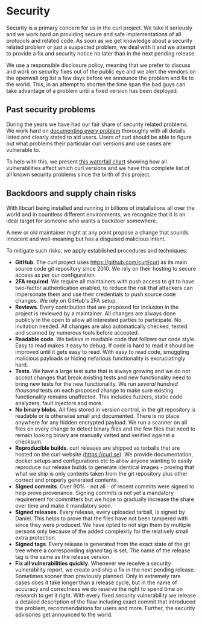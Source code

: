 # Security

Security is a primary concern for us in the curl project. We take it seriously
and we work hard on providing secure and safe implementations of all protocols
and related code. As soon as we get knowledge about a security related problem
or just a suspected problem, we deal with it and we attempt to provide a fix
and security notice no later than in the next pending release.

We use a responsible disclosure policy, meaning that we prefer to discuss and
work on security fixes out of the public eye and we alert the vendors on the
openwall.org list a few days before we announce the problem and fix to the
world. This, in an attempt to shorten the time span the bad guys can take
advantage of a problem until a fixed version has been deployed.

## Past security problems

During the years we have had our fair share of security related problems. We
work hard on [documenting every
problem](https://curl.se/docs/security.html) thoroughly with all details
listed and clearly stated to aid users. Users of curl should be able to figure
out what problems their particular curl versions and use cases are vulnerable
to.

To help with this, we present [this waterfall
chart](https://curl.se/docs/vulnerabilities.html) showing how all
vulnerabilities affect which curl versions and we have this complete list of
all known security problems since the birth of this project.

## Backdoors and supply chain risks

With libcurl being installed and running in billions of installations all over
the world and in countless different environments, we recognize that it is an
ideal target for someone who wants a backdoor somewhere.

A new or old maintainer might at any point propose a change that sounds
innocent and well-meaning but has a disguised malicious intent.

To mitigate such risks, we apply established procedures and techniques:

- **GitHub**. The curl project uses <https://github.com/curl/curl> as its main
  source code git repository since 2010. We rely on their hosting to secure
  access as per our configuration.
- **2FA required**. We require all maintainers with push access to git to have
  two-factor authentication enabled, to reduce the risk that attackers can
  impersonate them and use their credentials to push source code changes. We
  rely on GitHub's 2FA setup.
- **Reviews**. Every contribution that are proposed for inclusion in the
  project is reviewed by a maintainer. All changes are always done publicly in
  the open to allow all interested parties to participate. No invitation
  needed. All changes are also automatically checked, tested and scanned by
  numerous tools before accepted.
- **Readable code**. We believe in readable code that follows our code style.
  Easy to read makes it easy to debug. If code is hard to read it should be
  improved until it gets easy to read. With easy to read code, smuggling
  malicious payloads or hiding nefarious functionality is excruciatingly hard.
- **Tests**. We have a large test suite that is always growing and we do not
  accept changes that break existing tests and new functionality need to bring
  new tests for the new functionality. We run *several hundred thousand*
  tests on each proposed change to make sure existing functionality remains
  unaffected. This includes fuzzers, static code analyzers, fault injectors
  and more.
- **No binary blobs**. All files stored in version control, in the git
  repository is readable or is otherwise small and documented. There is no
  place anywhere for any hidden encrypted payload. We run a scanner on all
  files on every change to detect binary files and the few files that need to
  remain looking binary are manually vetted and verified against a checksum.
- **Reproducible builds**. curl releases are shipped as tarballs that are
  hosted on the curl website (<https://curl.se>). We provide documentation,
  docker setups and configurations etc to allow anyone wanting to easily
  reproduce our release builds to generate identical images - proving that
  what we ship is only contents taken from the git repository plus other
  correct and properly generated contents.
- **Signed commits**. Over 90% - not all - of recent commits were signed to
  help prove provenance. Signing commits is not yet a mandatory requirement
  for committers but we hope to gradually increase the share over time and
  make it mandatory soon.
- **Signed releases**. Every release, every uploaded tarball, is signed by
  Daniel. This helps to prove that the files have not been tampered with since
  they were produced. We have opted to not sign them by multiple persons only
  because of the added complexity for the relatively small extra protection.
- **Signed tags**. Every release is generated from the exact state of the git
  tree where a corresponding *signed* tag is set. The name of the release tag
  is the same as the release version.
- **Fix all vulnerabilities quickly**. Whenever we receive a security
  vulnerability report, we create and ship a fix in the next pending release.
  Sometimes sooner than previously planned. Only in extremely rare cases does
  it take longer than a release cycle, but in the name of accuracy and
  correctness we do reserve the right to spend time on research to get it
  right. With every fixed security vulnerability we release a detailed
  description of the flaw including exact commit that introduced the problem,
  recommendations for users and more. Further, the security advisories get
  announced to the world.

